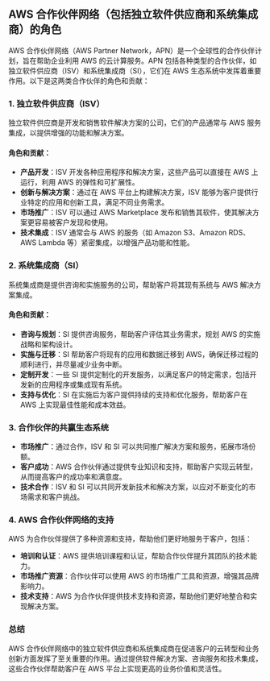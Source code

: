 ## AWS 合作伙伴网络（包括独立软件供应商和系统集成商）的角色

AWS 合作伙伴网络（AWS Partner Network，APN）是一个全球性的合作伙伴计划，旨在帮助企业利用 AWS 的云计算服务。APN 包括各种类型的合作伙伴，如独立软件供应商（ISV）和系统集成商（SI），它们在 AWS 生态系统中发挥着重要作用。以下是这两类合作伙伴的角色和贡献：

### 1. **独立软件供应商（ISV）**
独立软件供应商是开发和销售软件解决方案的公司，它们的产品通常与 AWS 服务集成，以提供增强的功能和解决方案。

#### 角色和贡献：
- **产品开发**：ISV 开发各种应用程序和解决方案，这些产品可以直接在 AWS 上运行，利用 AWS 的弹性和可扩展性。
- **创新与解决方案**：通过在 AWS 平台上构建解决方案，ISV 能够为客户提供行业特定的应用和创新工具，满足不同业务需求。
- **市场推广**：ISV 可以通过 AWS Marketplace 发布和销售其软件，使其解决方案更容易被客户发现和使用。
- **技术集成**：ISV 通常会与 AWS 的服务（如 Amazon S3、Amazon RDS、AWS Lambda 等）紧密集成，以增强产品功能和性能。

### 2. **系统集成商（SI）**
系统集成商是提供咨询和实施服务的公司，帮助客户将其现有系统与 AWS 解决方案集成。

#### 角色和贡献：
- **咨询与规划**：SI 提供咨询服务，帮助客户评估其业务需求，规划 AWS 的实施战略和架构设计。
- **实施与迁移**：SI 帮助客户将现有的应用和数据迁移到 AWS，确保迁移过程的顺利进行，并尽量减少业务中断。
- **定制开发**：一些 SI 提供定制化的开发服务，以满足客户的特定需求，包括开发新的应用程序或集成现有系统。
- **支持与优化**：SI 在实施后为客户提供持续的支持和优化服务，帮助客户在 AWS 上实现最佳性能和成本效益。

### 3. **合作伙伴的共赢生态系统**
- **市场推广**：通过合作，ISV 和 SI 可以共同推广解决方案和服务，拓展市场份额。
- **客户成功**：AWS 合作伙伴通过提供专业知识和支持，帮助客户实现云转型，从而提高客户的成功率和满意度。
- **技术合作**：ISV 和 SI 可以共同开发新技术和解决方案，以应对不断变化的市场需求和客户挑战。

### 4. **AWS 合作伙伴网络的支持**
AWS 为合作伙伴提供了多种资源和支持，帮助他们更好地服务于客户，包括：
- **培训和认证**：AWS 提供培训课程和认证，帮助合作伙伴提升其团队的技术能力。
- **市场推广资源**：合作伙伴可以使用 AWS 的市场推广工具和资源，增强其品牌影响力。
- **技术支持**：AWS 为合作伙伴提供技术支持和资源，帮助他们更好地整合和实现解决方案。

### 总结
AWS 合作伙伴网络中的独立软件供应商和系统集成商在促进客户的云转型和业务创新方面发挥了至关重要的作用。通过提供软件解决方案、咨询服务和技术集成，这些合作伙伴帮助客户在 AWS 平台上实现更高的业务价值和灵活性。